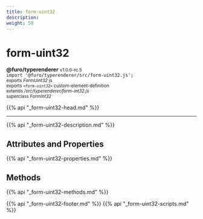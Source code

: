 ```yaml
---
title: form-uint32
description: 
weight: 50
---
```


# form-uint32
**@furo/typerenderer** <small>v1.0.0-rc.5</small>
<br>`import '@furo/typerenderer/src/form-uint32.js';`<small>
<br>exports *FormUint32* js
<br>exports `<form-uint32>` custom-element-definition
<br>extends */src/typerenderer/form-int32.js*
<br>superclass *FormInt32*</small>

{{% api "_form-uint32-head.md" %}}

****



{{% api "_form-uint32-description.md" %}}


## Attributes and Properties
{{% api "_form-uint32-properties.md" %}}



## Methods
{{% api "_form-uint32-methods.md" %}}





{{% api "_form-uint32-footer.md" %}}
{{% api "_form-uint32-scripts.md" %}}
